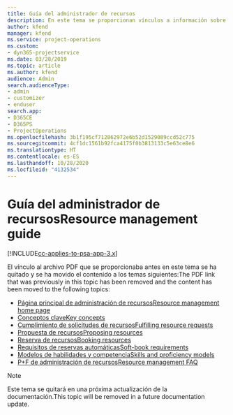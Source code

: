 ```yaml
---
title: Guía del administrador de recursos
description: En este tema se proporcionan vínculos a información sobre la administración de recursos en Project Service Automation.
author: kfend
manager: kfend
ms.service: project-operations
ms.custom:
- dyn365-projectservice
ms.date: 03/28/2019
ms.topic: article
ms.author: kfend
audience: Admin
search.audienceType:
- admin
- customizer
- enduser
search.app:
- D365CE
- D365PS
- ProjectOperations
ms.openlocfilehash: 3b1f195cf712862972e6b52d1529089ccd52c775
ms.sourcegitcommit: 4cf1dc1561b92fca4175f0b3813133c5e63ce8e6
ms.translationtype: HT
ms.contentlocale: es-ES
ms.lasthandoff: 10/28/2020
ms.locfileid: "4132534"
---
```

# <a name="resource-management-guide"></a><span data-ttu-id="f6ee8-103">Guía del administrador de recursos</span><span class="sxs-lookup"><span data-stu-id="f6ee8-103">Resource management guide</span></span>

[!INCLUDE[cc-applies-to-psa-app-3.x](../../includes/cc-applies-to-psa-app-3x.md)]

<span data-ttu-id="f6ee8-104">El vínculo al archivo PDF que se proporcionaba antes en este tema se ha quitado y se ha movido el contenido a los temas siguientes:</span><span class="sxs-lookup"><span data-stu-id="f6ee8-104">The PDF link that was previously in this topic has been removed and the content has been moved to the following topics:</span></span>

- [<span data-ttu-id="f6ee8-105">Página principal de administración de recursos</span><span class="sxs-lookup"><span data-stu-id="f6ee8-105">Resource management home page</span></span>](../resource-management-home-page.md)
- [<span data-ttu-id="f6ee8-106">Conceptos clave</span><span class="sxs-lookup"><span data-stu-id="f6ee8-106">Key concepts</span></span>](../reports-key-concepts.md)
- [<span data-ttu-id="f6ee8-107">Cumplimiento de solicitudes de recursos</span><span class="sxs-lookup"><span data-stu-id="f6ee8-107">Fulfilling resource requests</span></span>](../resource-management-fulfill-requests.md)
- [<span data-ttu-id="f6ee8-108">Propuesta de recursos</span><span class="sxs-lookup"><span data-stu-id="f6ee8-108">Proposing resources</span></span>](../resource-management-propose-resources.md)
- [<span data-ttu-id="f6ee8-109">Reserva de recursos</span><span class="sxs-lookup"><span data-stu-id="f6ee8-109">Booking resources</span></span>](../resource-management-book-resources-scheduleboard.md)
- [<span data-ttu-id="f6ee8-110">Requisitos de reservas automáticas</span><span class="sxs-lookup"><span data-stu-id="f6ee8-110">Soft-book requirements</span></span>](../resource-management-softbook-requirements.md)
- [<span data-ttu-id="f6ee8-111">Modelos de habilidades y competencia</span><span class="sxs-lookup"><span data-stu-id="f6ee8-111">Skills and proficiency models</span></span>](../resource-management-skills-proficiency.md)
- [<span data-ttu-id="f6ee8-112">P+F de administración de recursos</span><span class="sxs-lookup"><span data-stu-id="f6ee8-112">Resource management FAQ</span></span>](../resource-management-faq.md)

> [!NOTE]
> <span data-ttu-id="f6ee8-113">Este tema se quitará en una próxima actualización de la documentación.</span><span class="sxs-lookup"><span data-stu-id="f6ee8-113">This topic will be removed in a future documentation update.</span></span> 

